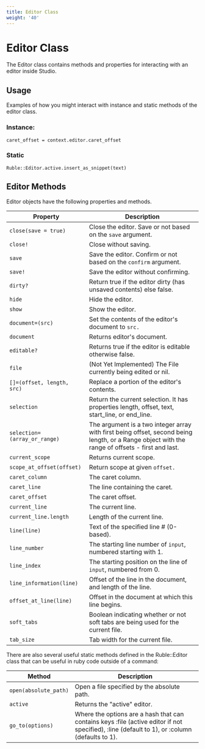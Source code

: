 ```yaml
---
title: Editor Class
weight: '40'
---
```


# Editor Class

The Editor class contains methods and properties for interacting with an editor inside Studio.

## Usage

Examples of how you might interact with instance and static methods of the editor class.

### Instance:

```
caret_offset = context.editor.caret_offset
```

### Static

```
Ruble::Editor.active.insert_as_snippet(text)
```

## Editor Methods

Editor objects have the following properties and methods.

| Property | Description |
| --- | --- |
| `close(save = true)` | Close the editor. Save or not based on the `save` argument. |
| `close!` | Close without saving. |
| `save` | Save the editor. Confirm or not based on the `confirm` argument. |
| `save!` | Save the editor without confirming. |
| `dirty?` | Return true if the editor dirty (has unsaved contents) else false. |
| `hide` | Hide the editor. |
| `show` | Show the editor. |
| `document=(src)` | Set the contents of the editor's document to `src.` |
| `document` | Returns editor's document. |
| `editable?` | Returns true if the editor is editable otherwise false. |
| `file` | (Not Yet Implemented) The File currently being edited or nil. |
| `[]=(offset, length, src)` | Replace a portion of the editor's contents. |
| `selection` | Return the current selection. It has properties length, offset, text, start\_line, or end\_line. |
| `selection=(array_or_range)` | The argument is a two integer array with first being offset, second being length, or a Range object with the range of offsets - first and last. |
| `current_scope` | Returns current scope. |
| `scope_at_offset(offset)` | Return scope at given `offset.` |
| `caret_column` | The caret column. |
| `caret_line` | The line containing the caret. |
| `caret_offset` | The caret offset. |
| `current_line` | The current line. |
| `current_line.length` | Length of the current line. |
| `line(line)` | Text of the specified line # (0-based). |
| `line_number` | The starting line number of `input`, numbered starting with 1. |
| `line_index` | The starting position on the line of `input`, numbered from 0. |
| `line_information(line)` | Offset of the line in the document, and length of the line. |
| `offset_at_line(line)` | Offset in the document at which this line begins. |
| `soft_tabs` | Boolean indicating whether or not soft tabs are being used for the current file. |
| `tab_size` | Tab width for the current file. |

There are also several useful static methods defined in the Ruble::Editor class that can be useful in ruby code outside of a command:

| Method | Description |
| --- | --- |
| `open(absolute_path)` | Open a file specified by the absolute path. |
| `active` | Returns the "active" editor. |
| `go_to(options)` | Where the options are a hash that can contains keys :file (active editor if not specified), :line (default to 1), or :column (defaults to 1). |
